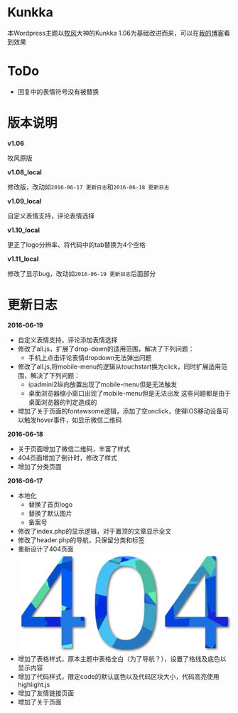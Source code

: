 # Kunkka
本Wordpress主题以[牧风](https://mufeng.me/)大神的Kunkka 1.06为基础改进而来，可以在[我的博客](http://agatelee.cn)看到效果



# ToDo

* 回复中的表情符号没有被替换


# 版本说明

**v1.06**

牧风原版

**v1.08_local**

修改版，改动如`2016-06-17 更新日志`和`2016-06-18 更新日志`

**v1.09_local**

自定义表情支持，评论表情选择


**v1.10_local**

更正了logo分辨率、将代码中的tab替换为4个空格

**v1.11_local**

修改了显示bug，改动如`2016-06-19 更新日志`后面部分




# 更新日志

**2016-06-19**

* 自定义表情支持，评论添加表情选择
* 修改了all.js，扩展了drop-down的适用范围，解决了下列问题：
  * 手机上点击评论表情dropdown无法弹出问题
* 修改了all.js,将mobile-menu的逻辑从touchstart换为click，同时扩展适用范围，解决了下列问题：
  * ipadmini2纵向放置出现了mobile-menu但是无法触发
  * 桌面浏览器缩小窗口出现了mobile-menu但是无法出发
  这些问题都是由于桌面浏览器的判定造成的
* 增加了关于页面的fontawsome逻辑，添加了空onclick，使得IOS移动设备可以触发hover事件，如显示微信二维码


**2016-06-18**

* 关于页面增加了微信二维码，丰富了样式
* 404页面增加了倒计时，修改了样式
* 增加了分类页面


**2016-06-17**

* 本地化
  * 替换了首页logo
  * 替换了默认图片
  * 备案号
* 修改了index.php的显示逻辑，对于置顶的文章显示全文
* 修改了header.php的导航，只保留分类和标签
* 重新设计了404页面
  ![](public/images/404.png)
* 增加了表格样式，原本主题中表格全白（为了导航？），设置了格线及底色以显示内容
* 增加了代码样式，限定code的默认底色以及代码区块大小，代码高亮使用highlight.js
* 增加了友情链接页面
* 增加了关于页面
